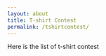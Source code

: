 ```yaml
---
layout: about
title: T-shirt Contest
permalink: /tshirtcontest/
---
```


Here is the list of t-shirt contest
